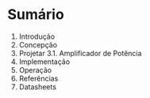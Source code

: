 # Sumário
1. Introdução
2.  Concepção
3.  Projetar 
3.1. Amplificador de Potência  
4.  Implementação
5.  Operação
6.  Referências
7.  Datasheets
